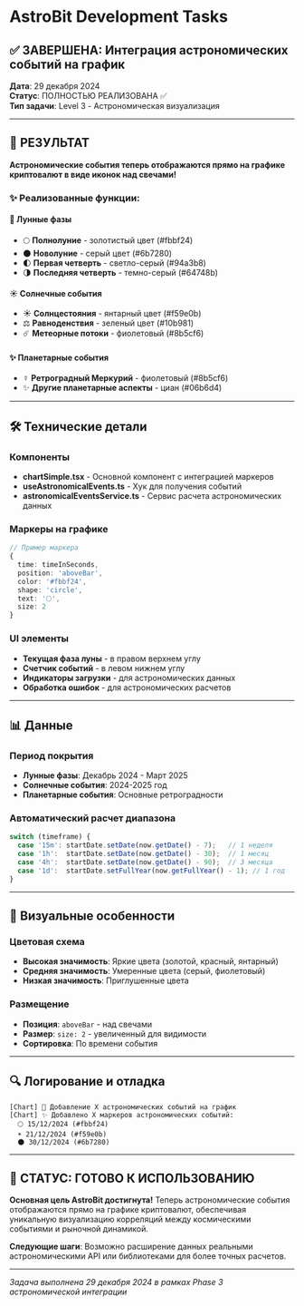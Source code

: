 # AstroBit Development Tasks

## ✅ ЗАВЕРШЕНА: Интеграция астрономических событий на график

**Дата**: 29 декабря 2024  
**Статус**: ПОЛНОСТЬЮ РЕАЛИЗОВАНА ✅  
**Тип задачи**: Level 3 - Астрономическая визуализация  

---

## 🎯 РЕЗУЛЬТАТ

**Астрономические события теперь отображаются прямо на графике криптовалют в виде иконок над свечами!**

### ✨ Реализованные функции:

#### 🌙 Лунные фазы
- 🌕 **Полнолуние** - золотистый цвет (#fbbf24)
- 🌑 **Новолуние** - серый цвет (#6b7280)  
- 🌓 **Первая четверть** - светло-серый (#94a3b8)
- 🌗 **Последняя четверть** - темно-серый (#64748b)

#### ☀️ Солнечные события
- ☀️ **Солнцестояния** - янтарный цвет (#f59e0b)
- ⚖️ **Равноденствия** - зеленый цвет (#10b981)
- ☄️ **Метеорные потоки** - фиолетовый (#8b5cf6)

#### ✨ Планетарные события
- ☿ **Ретроградный Меркурий** - фиолетовый (#8b5cf6)
- ✨ **Другие планетарные аспекты** - циан (#06b6d4)

---

## 🛠 Технические детали

### Компоненты
- **chartSimple.tsx** - Основной компонент с интеграцией маркеров
- **useAstronomicalEvents.ts** - Хук для получения событий
- **astronomicalEventsService.ts** - Сервис расчета астрономических данных

### Маркеры на графике
```typescript
// Пример маркера
{
  time: timeInSeconds,
  position: 'aboveBar',
  color: '#fbbf24',
  shape: 'circle',
  text: '🌕',
  size: 2
}
```

### UI элементы
- **Текущая фаза луны** - в правом верхнем углу
- **Счетчик событий** - в левом нижнем углу
- **Индикаторы загрузки** - для астрономических данных
- **Обработка ошибок** - для астрономических расчетов

---

## 📊 Данные

### Период покрытия
- **Лунные фазы**: Декабрь 2024 - Март 2025
- **Солнечные события**: 2024-2025 год
- **Планетарные события**: Основные ретроградности

### Автоматический расчет диапазона
```typescript
switch (timeframe) {
  case '15m': startDate.setDate(now.getDate() - 7);   // 1 неделя
  case '1h':  startDate.setDate(now.getDate() - 30);  // 1 месяц  
  case '4h':  startDate.setDate(now.getDate() - 90);  // 3 месяца
  case '1d':  startDate.setFullYear(now.getFullYear() - 1); // 1 год
}
```

---

## 🎨 Визуальные особенности

### Цветовая схема
- **Высокая значимость**: Яркие цвета (золотой, красный, янтарный)
- **Средняя значимость**: Умеренные цвета (серый, фиолетовый)
- **Низкая значимость**: Приглушенные цвета

### Размещение
- **Позиция**: `aboveBar` - над свечами
- **Размер**: `size: 2` - увеличенный для видимости
- **Сортировка**: По времени события

---

## 🔍 Логирование и отладка

```
[Chart] 🌙 Добавление X астрономических событий на график
[Chart] ✨ Добавлено X маркеров астрономических событий:
  🌕 15/12/2024 (#fbbf24)
  ☀️ 21/12/2024 (#f59e0b)
  🌑 30/12/2024 (#6b7280)
```

---

## 🚀 СТАТУС: ГОТОВО К ИСПОЛЬЗОВАНИЮ

**Основная цель AstroBit достигнута!** Теперь астрономические события отображаются прямо на графике криптовалют, обеспечивая уникальную визуализацию корреляций между космическими событиями и рыночной динамикой.

**Следующие шаги**: Возможно расширение данных реальными астрономическими API или библиотеками для более точных расчетов.

---

*Задача выполнена 29 декабря 2024 в рамках Phase 3 астрономической интеграции* 